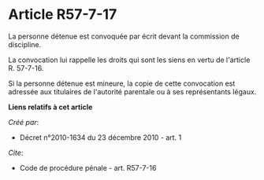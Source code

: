 # Article R57-7-17

La personne détenue est convoquée par écrit devant la commission de discipline. 

La convocation lui rappelle les droits qui sont les siens en vertu de l'article R. 57-7-16.

Si la personne détenue est mineure, la copie de cette convocation est adressée aux titulaires de l'autorité parentale ou à
ses représentants légaux.

**Liens relatifs à cet article**

_Créé par_:

  - Décret n°2010-1634 du 23 décembre 2010 - art. 1

_Cite_:

  - Code de procédure pénale - art. R57-7-16
